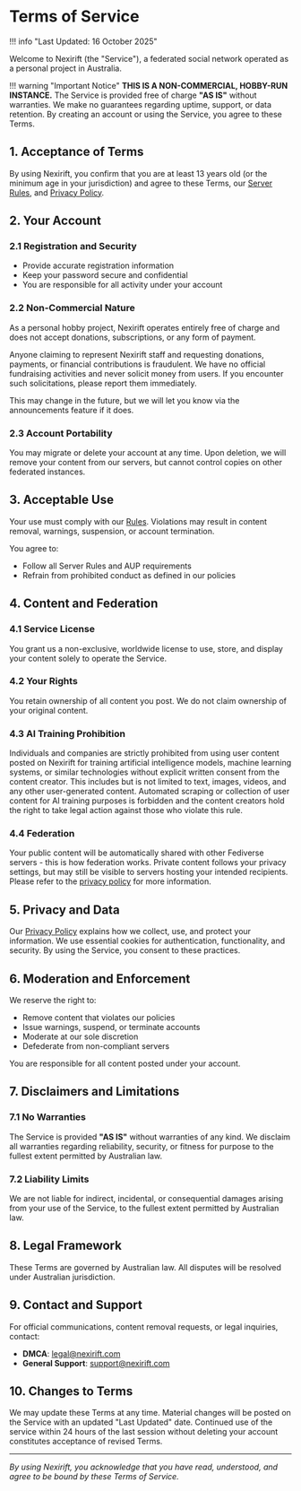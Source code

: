 # Terms of Service

!!! info "Last Updated: 16 October 2025"

Welcome to Nexirift (the "Service"), a federated social network operated as a personal project in Australia.

!!! warning "Important Notice"
    **THIS IS A NON-COMMERCIAL, HOBBY-RUN INSTANCE.**
    The Service is provided free of charge **"AS IS"** without warranties. We make no guarantees regarding uptime, support, or data retention. By creating an account or using the Service, you agree to these Terms.

## 1. Acceptance of Terms

By using Nexirift, you confirm that you are at least 13 years old (or the minimum age in your jurisdiction) and agree to these Terms, our [Server Rules](../rules.md), and [Privacy Policy](privacy-policy.md).

## 2. Your Account

### 2.1 Registration and Security

- Provide accurate registration information
- Keep your password secure and confidential
- You are responsible for all activity under your account

### 2.2 Non-Commercial Nature

As a personal hobby project, Nexirift operates entirely free of charge and does not accept donations, subscriptions, or any form of payment. 

Anyone claiming to represent Nexirift staff and requesting donations, payments, or financial contributions is fraudulent. We have no official fundraising activities and never solicit money from users. If you encounter such solicitations, please report them immediately.

This may change in the future, but we will let you know via the announcements feature if it does.

### 2.3 Account Portability

You may migrate or delete your account at any time. Upon deletion, we will remove your content from our servers, but cannot control copies on other federated instances.

## 3. Acceptable Use

Your use must comply with our [Rules](../rules.md). Violations may result in content removal, warnings, suspension, or account termination.

You agree to:

- Follow all Server Rules and AUP requirements
- Refrain from prohibited conduct as defined in our policies

## 4. Content and Federation

### 4.1 Service License

You grant us a non-exclusive, worldwide license to use, store, and display your content solely to operate the Service.

### 4.2 Your Rights

You retain ownership of all content you post. We do not claim ownership of your original content.

### 4.3 AI Training Prohibition

Individuals and companies are strictly prohibited from using user content posted on Nexirift for training artificial intelligence models, machine learning systems, or similar technologies without explicit written consent from the content creator. This includes but is not limited to text, images, videos, and any other user-generated content. Automated scraping or collection of user content for AI training purposes is forbidden and the content creators hold the right to take legal action against those who violate this rule.

### 4.4 Federation

Your public content will be automatically shared with other Fediverse servers - this is how federation works. Private content follows your privacy settings, but may still be visible to servers hosting your intended recipients. Please refer to the [privacy policy](privacy-policy.md) for more information.

## 5. Privacy and Data

Our [Privacy Policy](privacy-policy.md) explains how we collect, use, and protect your information. We use essential cookies for authentication, functionality, and security. By using the Service, you consent to these practices.

## 6. Moderation and Enforcement

We reserve the right to:

- Remove content that violates our policies
- Issue warnings, suspend, or terminate accounts
- Moderate at our sole discretion
- Defederate from non-compliant servers

You are responsible for all content posted under your account.

## 7. Disclaimers and Limitations

### 7.1 No Warranties

The Service is provided **"AS IS"** without warranties of any kind. We disclaim all warranties regarding reliability, security, or fitness for purpose to the fullest extent permitted by Australian law.

### 7.2 Liability Limits

We are not liable for indirect, incidental, or consequential damages arising from your use of the Service, to the fullest extent permitted by Australian law.

## 8. Legal Framework

These Terms are governed by Australian law. All disputes will be resolved under Australian jurisdiction.

## 9. Contact and Support

For official communications, content removal requests, or legal inquiries, contact:

- **DMCA**: [legal@nexirift.com](mailto:legal@nexirift.com)
- **General Support**: [support@nexirift.com](mailto:support@nexirift.com)

## 10. Changes to Terms

We may update these Terms at any time. Material changes will be posted on the Service with an updated "Last Updated" date. Continued use of the service within 24 hours of the last session without deleting your account constitutes acceptance of revised Terms.

---

_By using Nexirift, you acknowledge that you have read, understood, and agree to be bound by these Terms of Service._


